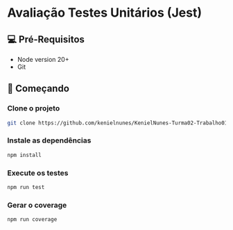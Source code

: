 # Avaliação Testes Unitários (Jest)

## 💻 Pré-Requisitos

- Node version 20+
- Git

## 🚀 Começando

### Clone o projeto

```bash
git clone https://github.com/kenielnunes/KenielNunes-Turma02-Trabalho01
```

### Instale as dependências

```bash
npm install
```

### Execute os testes

```bash
npm run test
```

### Gerar o coverage

```bash
npm run coverage
```